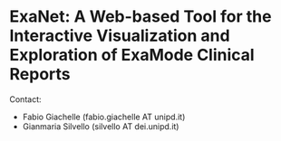 # ExaNet: A Web-based Tool for the Interactive Visualization and Exploration of ExaMode Clinical Reports

Contact:


* Fabio Giachelle (fabio.giachelle AT unipd.it)
* Gianmaria Silvello (silvello AT dei.unipd.it)
